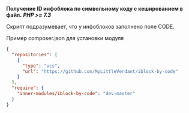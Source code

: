 **Получение ID инфоблока по символьному коду с кешированием в файл.**
***PHP >= 7.3***

Скрипт подразумевает, что у инфоблоков заполнено поле CODE.

Пример composer.json для установки модуля
```json
{
  "repositories": [
    {
      "type": "vcs",
      "url": "https://github.com/MyLittleVerdant/iblock-by-code"
    }
  ],
  "require": {
    "inner-modules/iblock-by-code": "dev-master"
  }
}
```